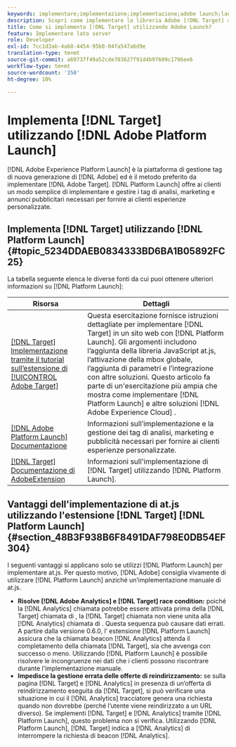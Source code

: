 ```yaml
---
keywords: implementare;implementazione;implementazione;adobe launch;launch;corsa;reindirizzamento;platform launch esperienza;platform launch
description: Scopri come implementare la libreria Adobe [!DNL Target] at.js utilizzando Adobe Experience Platform Launch, il metodo preferito per implementare Adobe [!DNL Target].
title: Come si implementa [!DNL Target] utilizzando Adobe Launch?
feature: Implementare lato server
role: Developer
exl-id: 7cc1d3ab-4a68-4454-95b0-04fa547a6d9e
translation-type: tm+mt
source-git-commit: a69737f49a52cde703627f91d4b97609c1796ee6
workflow-type: tm+mt
source-wordcount: '350'
ht-degree: 10%

---
```


# Implementa [!DNL Target] utilizzando [!DNL Adobe Platform Launch]

[!DNL Adobe Experience Platform Launch] è la piattaforma di gestione tag di nuova generazione di  [!DNL Adobe] ed è il metodo preferito da implementare  [!DNL Adobe Target]. [!DNL Platform Launch] offre ai clienti un modo semplice di implementare e gestire i tag di analisi, marketing e annunci pubblicitari necessari per fornire ai clienti esperienze personalizzate.

## Implementa [!DNL Target] utilizzando [!DNL Platform Launch] {#topic_5234DDAEB0834333BD6BA1B05892FC25}

La tabella seguente elenca le diverse fonti da cui puoi ottenere ulteriori informazioni su [!DNL Platform Launch]:

| Risorsa | Dettagli |
|--- |--- |
| [ [!DNL Target] Implementazione tramite il tutorial sull’estensione di  [!UICONTROL Adobe Target]](https://experienceleague.adobe.com/docs/launch-learn/implementing-in-websites-with-launch/implement-solutions/target.html#implement-solutions) | Questa esercitazione fornisce istruzioni dettagliate per implementare [!DNL Target] in un sito web con [!DNL Platform Launch]. Gli argomenti includono l’aggiunta della libreria JavaScript at.js, l’attivazione della mbox globale, l’aggiunta di parametri e l’integrazione con altre soluzioni. Questo articolo fa parte di un&#39;esercitazione più ampia che mostra come implementare [!DNL Platform Launch] e altre soluzioni [!DNL Adobe Experience Cloud] . |
| [[!DNL Adobe Platform Launch] Documentazione](https://experienceleague.adobe.com/docs/launch/using/get-started/quick-start.html#get-started) | Informazioni sull’implementazione e la gestione dei tag di analisi, marketing e pubblicità necessari per fornire ai clienti esperienze personalizzate. |
| [ [!DNL Target] Documentazione di AdobeExtension](https://experienceleague.adobe.com/docs/launch/using/extensions-ref/adobe-extension/target-extension/overview.html) | Informazioni sull&#39;implementazione di [!DNL Target] utilizzando [!DNL Platform Launch]. |

## Vantaggi dell&#39;implementazione di at.js utilizzando l&#39;estensione [!DNL Target] [!DNL Platform Launch] {#section_48B3F938B6F8491DAF798E0DB54EF304}

I seguenti vantaggi si applicano solo se utilizzi [!DNL Platform Launch] per implementare at.js. Per questo motivo, [!DNL Adobe] consiglia vivamente di utilizzare [!DNL Platform Launch] anziché un’implementazione manuale di at.js.

* **Risolve  [!DNL Adobe Analytics] e  [!DNL Target] race condition:** poiché la  [!DNL Analytics] chiamata potrebbe essere attivata prima della  [!DNL Target] chiamata di , la  [!DNL Target] chiamata non viene unita alla  [!DNL Analytics] chiamata di . Questa sequenza può causare dati errati. A partire dalla versione 0.6.0, l’ estensione [!DNL Platform Launch] assicura che la chiamata beacon [!DNL Analytics] attenda il completamento della chiamata [!DNL Target], sia che avvenga con successo o meno. Utilizzando [!DNL Platform Launch] è possibile risolvere le incongruenze nei dati che i clienti possono riscontrare durante l’implementazione manuale.
* **Impedisce la gestione errata delle offerte di reindirizzamento:** se sulla pagina  [!DNL Target] e  [!DNL Analytics] in presenza di un’offerta di reindirizzamento eseguita da  [!DNL Target], si può verificare una situazione in cui il  [!DNL Analytics] tracciatore genera una richiesta quando non dovrebbe (perché l’utente viene reindirizzato a un URL diverso). Se implementi [!DNL Target] e [!DNL Analytics] tramite [!DNL Platform Launch], questo problema non si verifica. Utilizzando [!DNL Platform Launch], [!DNL Target] indica a [!DNL Analytics] di interrompere la richiesta di beacon [!DNL Analytics].
